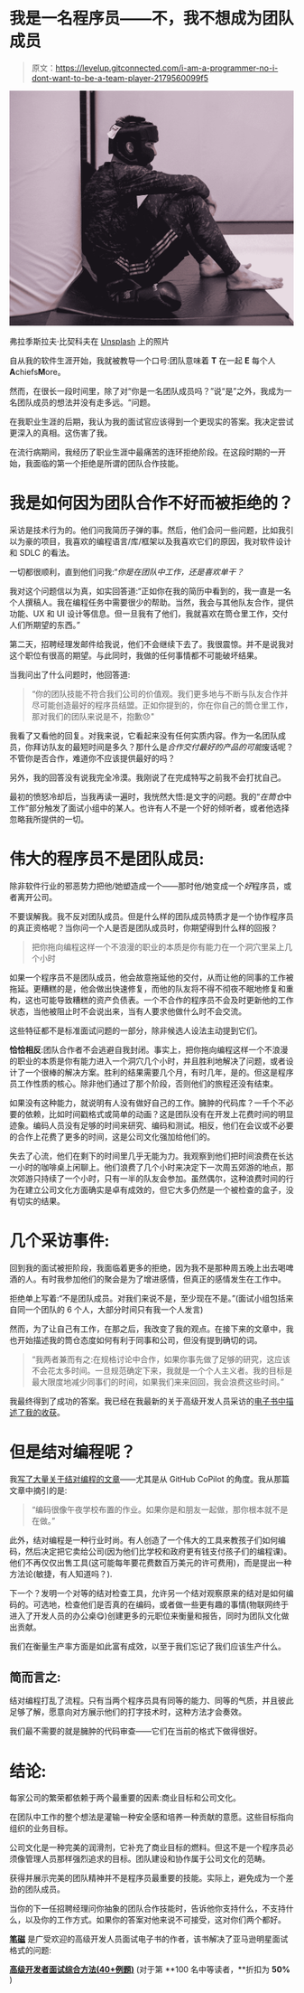 # 我是一名程序员——不，我不想成为团队成员

> 原文：<https://levelup.gitconnected.com/i-am-a-programmer-no-i-dont-want-to-be-a-team-player-2179560099f5>

![](img/52c14f40463db5124868c495f8d65375.png)

弗拉季斯拉夫·比契科夫在 [Unsplash](https://unsplash.com?utm_source=medium&utm_medium=referral) 上的照片

自从我的软件生涯开始，我就被教导一个口号:团队意味着 **T** 在一起 **E** 每个人**A**chiefs**M**ore。

然而，在很长一段时间里，除了对“你是一名团队成员吗？”说“是”之外，我成为一名团队成员的想法并没有走多远。“问题。

在我职业生涯的后期，我认为我的面试官应该得到一个更现实的答案。我决定尝试更深入的真相。这伤害了我。

在流行病期间，我经历了职业生涯中最痛苦的连环拒绝阶段。在这段时期的一开始，我面临的第一个拒绝是所谓的团队合作技能。

# 我是如何因为团队合作不好而被拒绝的？

采访是技术行为的。他们问我简历子弹的事。然后，他们会问一些问题，比如我引以为豪的项目，我喜欢的编程语言/库/框架以及我喜欢它们的原因，我对软件设计和 SDLC 的看法。

一切都很顺利，直到他们问我:“*你是在团队中工作，还是喜欢单干？*

我对这个问题信以为真，如实回答道:“正如你在我的简历中看到的，我一直是一名个人撰稿人。我在编程任务中需要很少的帮助。当然，我会与其他队友合作，提供功能、UX 和 UI 设计等信息。但一旦我有了他们，我就喜欢在筒仓里工作，交付人们所期望的东西。”

第二天，招聘经理发邮件给我说，他们不会继续下去了。我很震惊。并不是说我对这个职位有很高的期望。与此同时，我做的任何事情都不可能破坏结果。

当我问出了什么问题时，他回答道:

> “你的团队技能不符合我们公司的价值观。我们更多地与不断与队友合作并尽可能创造最好的程序员结盟。正如你提到的，你在你自己的筒仓里工作，那对我们的团队来说是不，抱歉😞"

我看了又看他的回复。对我来说，它看起来没有任何实质内容。作为一名团队成员，你拜访队友的最短时间是多久？那什么是*合作交付最好的产品的可能*废话呢？不管你是否合作，难道你不应该提供最好的吗？

另外，我的回答没有说我完全冷漠。我刚说了在完成特写之前我不会打扰自己。

最初的愤怒冷却后，当我再读一遍时，我恍然大悟:是文字的问题。我的“*在筒仓*中工作”部分触发了面试小组中的某人。也许有人不是一个好的倾听者，或者他选择忽略我所提供的一切。

# 伟大的程序员不是团队成员:

除非软件行业的邪恶势力把他/她塑造成一个——那时他/她变成一个*好*程序员，或者离开公司。

不要误解我。我不反对团队成员。但是什么样的团队成员特质才是一个协作程序员的真正资格呢？当你问一个人是否是团队成员时，你期望得到什么样的回报？

> 把你拖向编程这样一个不浪漫的职业的本质是你有能力在一个洞穴里呆上几个小时

如果一个程序员不是团队成员，他会故意拖延他的交付，从而让他的同事的工作被拖延。更糟糕的是，他会做出快速修复，而他的队友将不得不彻夜不眠地修复和重构，这也可能导致糟糕的资产负债表。一个不合作的程序员不会及时更新他的工作状态，当他被阻止时不会说出来，当有人要求他做什么时不会交流。

这些特征都不是标准面试问题的一部分，除非候选人设法主动提到它们。

**恰恰相反**:团队合作者不会逃避自我封闭。事实上，把你拖向编程这样一个不浪漫的职业的本质是你有能力进入一个洞穴几个小时，并且胜利地解决了问题，或者设计了一个很棒的解决方案。胜利的结果需要几个月，有时几年，是的。但这是程序员工作性质的核心。除非他们通过了那个阶段，否则他们的旅程还没有结束。

如果没有这种能力，就说明有人没有做好自己的工作。臃肿的代码库？一千个不必要的依赖，比如时间戳格式或简单的动画？这是团队没有在开发上花费时间的明显迹象。编码人员没有足够的时间来研究、编码和测试。相反，他们在会议或不必要的合作上花费了更多的时间，这是公司文化强加给他们的。

失去了心流，他们在剩下的时间里几乎无能为力。我观察到他们把时间浪费在长达一小时的咖啡桌上闲聊上。他们浪费了几个小时来决定下一次周五郊游的地点，那次郊游只持续了一个小时，只有一半的队友会参加。虽然偶尔，这种浪费时间的行为在建立公司文化方面确实是卓有成效的，但它大多仍然是一个被检查的盒子，没有切实的结果。

# 几个采访事件:

回到我的面试被拒阶段，我面临着更多的拒绝，因为我不是那种周五晚上出去喝啤酒的人。有时我参加他们的聚会是为了增进感情，但真正的感情发生在工作中。

拒绝单上写着:“不是团队成员。对我们来说不是，至少现在不是。”(面试小组包括来自同一个团队的 6 个人，大部分时间只有我一个人发言)

然而，为了让自己有工作，在那之后，我改变了我的观点。在接下来的文章中，我也开始描述我的筒仓态度如何有利于同事和公司，但没有提到确切的词。

> “我两者兼而有之:在规格讨论中合作，如果你事先做了足够的研究，这应该不会花太多时间。一旦规范确定下来，我就是一个个人主义者。我的目标是最大限度地减少同事们的时间，如果我们来来回回，我会浪费这些时间。”

我最终得到了成功的答案。我已经在我最新的关于高级开发人员采访的[电子书中描述了我的收获](https://tipsnguts.gumroad.com/l/crrzat/zp1vks8)。

# 但是结对编程呢？

我[写了大量关于结对编程的文章](https://betterprogramming.pub/the-ai-pair-programmer-is-about-to-strangle-your-career-362077f03dee)——尤其是从 GitHub CoPilot 的角度。我从那篇文章中摘引的是:

> “编码很像午夜学校布置的作业。如果你是和朋友一起做，那你根本就不是在做。”

此外，结对编程是一种行业时尚。有人创造了一个伟大的工具来教孩子们如何编码，然后决定把它卖给公司(因为他们比学校和政府更有钱支付孩子们的编程课)。他们不再仅仅出售工具(这可能每年要花费数百万美元的许可费用)，而是提出一种方法论(敏捷，有人知道吗？).

下一个？发明一个对等的结对检查工具，允许另一个结对观察原来的结对是如何编码的。可选地，检查他们是否真的在编码，或者做一些更有趣的事情(物联网终于进入了开发人员的办公桌😋)创建更多的元职位来衡量和报告，同时为团队文化做出贡献。

我们在衡量生产率方面是如此富有成效，以至于我们忘记了我们应该生产什么。

## 简而言之:

结对编程打乱了流程。只有当两个程序员具有同等的能力、同等的气质，并且彼此足够了解，愿意向对方展示他们的打字技术时，这种方法才会奏效。

我们最不需要的就是臃肿的代码审查——它们在当前的格式下做得很好。

# 结论:

每家公司的繁荣都依赖于两个最重要的因素:商业目标和公司文化。

在团队中工作的整个想法是灌输一种安全感和培养一种贡献的意愿。这些目标指向组织的业务目标。

公司文化是一种完美的润滑剂，它补充了商业目标的燃料。但这不是一个程序员必须像管理人员那样强烈追求的目标。团队建设和协作属于公司文化的范畴。

获得并展示完美的团队精神并不是程序员最重要的技能。实际上，避免成为一个差劲的团队成员。

当你的下一任招聘经理问你抽象的团队合作技能时，告诉他你支持什么，不支持什么，以及你的工作方式。如果你的答案对他来说不可接受，这对你们两个都好。

[**笔磁**](https://tipsnguts.medium.com/) 是广受欢迎的高级开发人员面试电子书的作者，该书解决了亚马逊明星面试格式的问题:

[**高级开发者面试综合方法(40+例题)**](https://tipsnguts.gumroad.com/l/crrzat/zp1vks8) (对于第 **100 名中等读者，**折扣为 **50%** )